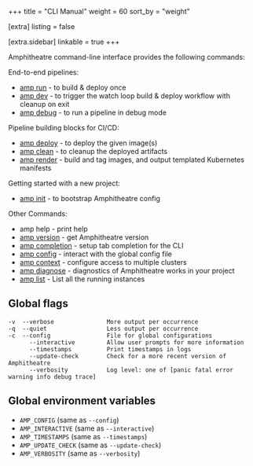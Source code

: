 +++
title = "CLI Manual"
weight = 60
sort_by = "weight"

[extra]
listing = false

[extra.sidebar]
linkable = true
+++

Amphitheatre command-line interface provides the following commands:


End-to-end pipelines:

* [amp run](@/cli/run.md) - to build & deploy once
* [amp dev](@/cli/dev.md) - to trigger the watch loop build & deploy workflow with
  cleanup on exit
* [amp debug](@/cli/debug.md) - to run a pipeline in debug mode

Pipeline building blocks for CI/CD:

* [amp deploy](@/cli/deploy.md) - to deploy the given image(s)
* [amp clean](@/cli/clean.md) - to cleanup the deployed artifacts
* [amp render](@/cli/render.md) - build and tag images, and output templated
  Kubernetes manifests

Getting started with a new project:

* [amp init](@/cli/init.md) - to bootstrap Amphitheatre config

Other Commands:

* amp help - print help
* [amp version](@/cli/version.md) - get Amphitheatre version
* [amp completion](@/cli/completion.md) - setup tab completion for the CLI
* [amp config](@/cli/config.md) - interact with the global config file
* [amp context](@/cli/context.md) - configure access to multiple clusters
* [amp diagnose](@/cli/diagnose.md) - diagnostics of Amphitheatre works in your project
* [amp list](@/cli/list.md) - List all the running instances

## Global flags

```
-v	--verbose           	More output per occurrence
-q	--quiet             	Less output per occurrence
-c	--config            	File for global configurations
	  --interactive       	Allow user prompts for more information
	  --timestamps        	Print timestamps in logs
	  --update-check      	Check for a more recent version of Amphitheatre
	  --verbosity         	Log level: one of [panic fatal error warning info debug trace]
```

## Global environment variables

* `AMP_CONFIG` (same as `--config`)
* `AMP_INTERACTIVE` (same as `--interactive`)
* `AMP_TIMESTAMPS` (same as `--timestamps`)
* `AMP_UPDATE_CHECK` (same as `--update-check`)
* `AMP_VERBOSITY` (same as `--verbosity`)
